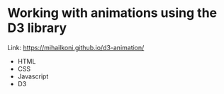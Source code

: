 # Working with animations using the D3 library
Link: https://mihailkoni.github.io/d3-animation/
* HTML
* CSS
* Javascript
* D3
